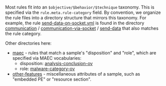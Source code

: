 Most rules fit into an `$objective/$behavior/$technique` taxonomy.
This is specified via the `rule.meta.rule-category` field.
By convention, we organize the rule files into a directory structure that mirrors this taxonomy.
For example, the rule [send-data-on-socket.yml](./communication/communication-via-socket/send-data/send-data-on-socket.yml)
 is found in the directory 
 [communication](./communication/) /
 [communication-via-socket](./communication/communication-via-socket/) /
 [send-data](./communication/communication-via-socket/send-data/)
 that also matches the rule category.

Other directories here:

  - [maec](./maec/) - rules that match a sample's "disposition" and "role", which are specified via MAEC vocabularies:
    - disposition: [analysis-conclusion-ov](./maec/analysis-conclusion/)
    - role: [malware-category-ov](./maec/malware-category/)
  - [other-features](./other-features/) - miscellaneous attributes of a sample, such as "embedded PE" or "resource section".

